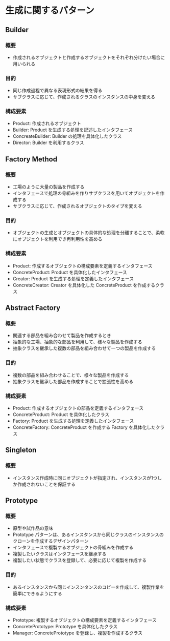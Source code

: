# 生成に関するパターン
## Builder
### 概要
- 作成されるオブジェクトと作成するオブジェクトをそれぞれ分けたい場合に用いられる

### 目的
- 同じ作成過程で異なる表現形式の結果を得る
- サブクラスに応じて、作成されるクラスのインスタンスの中身を変える

### 構成要素
- Product: 作成されるオブジェクト
- Builder: Product を生成する処理を記述したインタフェース
- ConcreateBuilder: Builder の処理を具体化したクラス
- Director: Builder を利用するクラス

## Factory Method
### 概要
- 工場のように大量の製品を作成する
- インタフェースで処理の骨組みを作りサブクラスを用いてオブジェクトを作成する
- サブクラスに応じて、作成されるオブジェクトのタイプを変える
  
### 目的
- オブジェクトの生成とオブジェクトの具体的な処理を分離することで、柔軟にオブジェクトを利用でき再利用性を高める

### 構成要素
- Product: 作成するオブジェクトの構成要素を定義するインタフェース
- ConcreteProduct: Product を具体化したインタフェース
- Creator: Product を生成する処理を定義したインタフェース
- ConcreteCreator: Creator を具体化した ConcreteProduct を作成するクラス

## Abstract Factory
### 概要
- 関連する部品を組み合わせて製品を作成するとき
- 抽象的な工場、抽象的な部品を利用して、様々な製品を作成する
- 抽象クラスを継承した複数の部品を組み合わせて一つの製品を作成する
 
### 目的
- 複数の部品を組み合わせることで、様々な製品を作成する
- 抽象クラスを継承した部品を作成することで拡張性を高める

### 構成要素
- Product: 作成するオブジェクトの部品を定義するインタフェース
- ConcreteProduct: Product を具体化したクラス
- Factory: Product を生成する処理を定義したインタフェース
- ConcreteFactory: ConcreteProduct を作成する Factory を具体化したクラス

## Singleton
### 概要
- インスタンス作成時に同じオブジェクトが指定され、インスタンスが1つしか作成されないことを保証する

## Prototype
### 概要
- 原型や試作品の意味
- Prototype パターンは、あるインスタンスから同じクラスのインスタンスのクローンを作成するデザインパターン
- インタフェースで複製するオブジェクトの骨組みを作成する
- 複製したいクラスはインタフェースを継承する
- 複製したい状態でクラスを登録して、必要に応じて複製を作成する

### 目的
- あるインスタンスから同じインスンタンスのコピーを作成して、複製作業を簡単にできるようにする

### 構成要素
- Prototype: 複製するオブジェクトの構成要素を定義するインタフェース
- ConcretePrototype: Prototype を具体化したクラス
- Manager: ConcretePrototype を登録し、複製を作成するクラス
